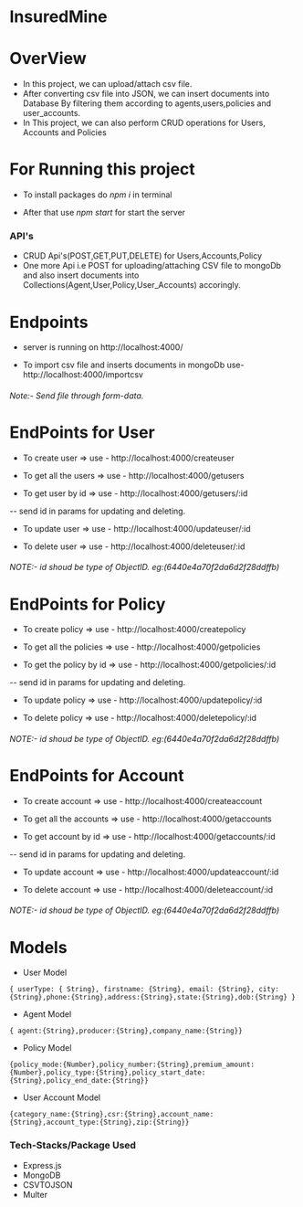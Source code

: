 # InsuredMine
# OverView
- In this project, we can upload/attach csv file.
- After converting csv file into JSON, we can insert documents into Database By filtering them according to agents,users,policies and user_accounts.
- In This project, we can also perform CRUD operations for Users, Accounts and  Policies
# For Running this project

- To install packages do *npm i* in terminal

- After that use *npm start* for start the server

### API's

- CRUD Api's(POST,GET,PUT,DELETE) for Users,Accounts,Policy
- One more Api i.e POST for uploading/attaching CSV file to mongoDb and also insert documents into Collections(Agent,User,Policy,User_Accounts) accoringly.

# Endpoints

- server is running on http://localhost:4000/

- To import csv file and inserts documents  in mongoDb use- http://localhost:4000/importcsv

###### Note:- Send file through form-data.

# EndPoints for User

- To create user => use - http://localhost:4000/createuser

- To get all the users => use - http://localhost:4000/getusers

- To get user by id => use - http://localhost:4000/getusers/:id

-- send id in params for updating and deleting.

- To update user => use - http://localhost:4000/updateuser/:id

- To delete user => use - http://localhost:4000/deleteuser/:id

###### NOTE:- id shoud be type of ObjectID. eg:(6440e4a70f2da6d2f28ddffb)

# EndPoints for Policy
- To create policy => use - http://localhost:4000/createpolicy

- To get all the policies => use - http://localhost:4000/getpolicies

- To get the policy by id => use - http://localhost:4000/getpolicies/:id

-- send id in params for updating and deleting.

- To update policy => use - http://localhost:4000/updatepolicy/:id

- To delete policy => use - http://localhost:4000/deletepolicy/:id

###### NOTE:- id shoud be type of ObjectID. eg:(6440e4a70f2da6d2f28ddffb)

# EndPoints for Account
- To create account => use - http://localhost:4000/createaccount

- To get all the accounts => use - http://localhost:4000/getaccounts

- To get account by id  => use - http://localhost:4000/getaccounts/:id

-- send id in params for updating and deleting.

- To update account => use - http://localhost:4000/updateaccount/:id

- To delete account => use - http://localhost:4000/deleteaccount/:id

###### NOTE:- id shoud be type of ObjectID. eg:(6440e4a70f2da6d2f28ddffb)

# Models

- User Model
```
{ userType: { String}, firstname: {String}, email: {String}, city: {String},phone:{String},address:{String},state:{String},dob:{String} }
```
- Agent Model
```
{ agent:{String},producer:{String},company_name:{String}}
```
- Policy Model
```
{policy_mode:{Number},policy_number:{String},premium_amount:{Number},policy_type:{String},policy_start_date:{String},policy_end_date:{String}}
```
- User Account Model
```
{category_name:{String},csr:{String},account_name:{String},account_type:{String},zip:{String}}
```


### Tech-Stacks/Package Used

- Express.js
- MongoDB
- CSVTOJSON
- Multer
